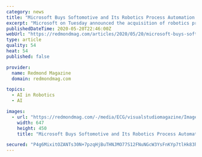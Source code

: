 ```yaml
---
category: news
title: "Microsoft Buys Softomotive and Its Robotics Process Automation Tools"
excerpt: "Microsoft on Tuesday announced the acquisition of robotics process automation company Softomotive Ltd. for an undisclosed price."
publishedDateTime: 2020-05-20T22:46:00Z
webUrl: "https://redmondmag.com/articles/2020/05/20/microsoft-buys-softomotive.aspx"
type: article
quality: 54
heat: 54
published: false

provider:
  name: Redmond Magazine
  domain: redmondmag.com

topics:
  - AI in Robotics
  - AI

images:
  - url: "https://redmondmag.com/-/media/ECG/visualstudiomagazine/Images/introimages/0915vsm_MooneyInDepth.jpg"
    width: 647
    height: 450
    title: "Microsoft Buys Softomotive and Its Robotics Process Automation Tools"

secured: "P4g6MixitOZANTs30N+7pzqHjBuTHNJMO77S12FNuNGcW3YsFnKYp7tlHk83hmFxZ6Rd4NqFfCGIn/OuTaSyjpudGj9KWQRuV9cR2Cz7vWqP9uw5GFs8PR/Ya7HfwFMGqlEPOPNbXxlje4NcY6XVqqtjB4CY8YYjS5xM7id2Sq/CS54zlebpqSyOfqOPxHJxbKeDa49AZ13w1rx9K8nSN8MqwWGiP9B3RVYuPGHJ4D/rFJtmLp+zWNtg3hFUGdn0kIDnWSs86dNYFqJ2rWU2lWQ9wKqeBEXL7g8fVWe5ZmbUKRkAkGhAYKftWzpvFn3XrXm15dMk5p+gT1A5SHQ0Ptfq90jUJLiFj9c+tKguDLkqALaTS3ZB6WNNQQaTcmeaqqHpLV6Z2dohTHCRuYPT5fTnRj5Mpi9UR/8ee1slF9n6cdZf2ki8SO5fHBsa1NcMgApsO6blMrtNh//5eBOV+ZmSK7LpP6KdMIEXFiVMU8k=;MFdw37pxv6/+BVfoXHiBSg=="
---
```


